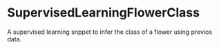 # SupervisedLearningFlowerClass
A supervised learning snppet to infer the class of a flower using previos data.

